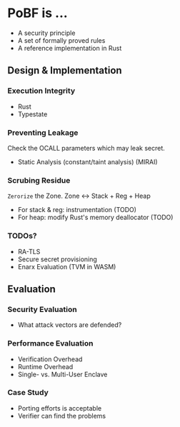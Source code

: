 # PoBF is ...

- A security principle
- A set of formally proved rules
- A reference implementation in Rust

## Design & Implementation

### Execution Integrity

- Rust
- Typestate

### Preventing Leakage

Check the OCALL parameters which may leak secret.

- Static Analysis (constant/taint analysis) (MIRAI)

### Scrubing Residue

`Zerorize` the Zone.
Zone <-> Stack + Reg + Heap

- For stack & reg: instrumentation (TODO)
- For heap: modify Rust's memory deallocator (TODO)

### TODOs?

- RA-TLS
- Secure secret provisioning
- Enarx Evaluation (TVM in WASM)

## Evaluation

### Security Evaluation

- What attack vectors are defended?

### Performance Evaluation

- Verification Overhead
- Runtime Overhead
- Single- vs. Multi-User Enclave

### Case Study

- Porting efforts is acceptable
- Verifier can find the problems
